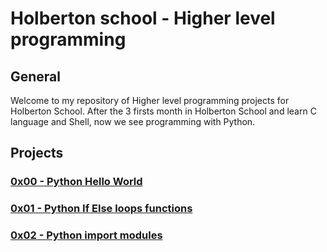 # Holberton school - Higher level programming

## General

Welcome to my repository of Higher level programming projects for Holberton School. After the 3 firsts month in Holberton School and learn C language and Shell, now we see programming with Python.

## Projects

### [0x00 - Python Hello World](0x00-python-hello_world/README.md)
### [0x01 - Python If Else loops functions](0x01-python-if_else_loops_functions/README.md)
### [0x02 - Python import modules](0X02-python-import_modules/README.md)

